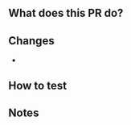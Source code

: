 ## What does this PR do?
<!-- Brief description of the changes -->

## Changes
-

## How to test
<!-- Steps to test the changes -->

## Notes
<!-- Any additional information (optional) -->
